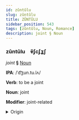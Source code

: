 ```yaml
---
id: zûntûlu
slug: zûntûlu
title: ZÛNTÛLU
sidebar_position: 543
tags: [zûntûlu, Noun, Romance]
description: joint § Noun
---
```


### zûntûlu&emsp;<span kind="abugida">ⱴ̃ʄcʄʓʃ</span>

*joint* **§** [Noun](../../tags/Noun)

**IPA**: /ˈd͡ʒun.tu.lʌ/

**Verb**: to be a joint

**Noun**: joint

**Modifier**: joint-related

<details>
    <summary>Origin</summary>
    Valencian Catalan juntura [d͡ʒunˈtu.ɾa]<br/>
    <em>Romance Language Family</em>
</details>